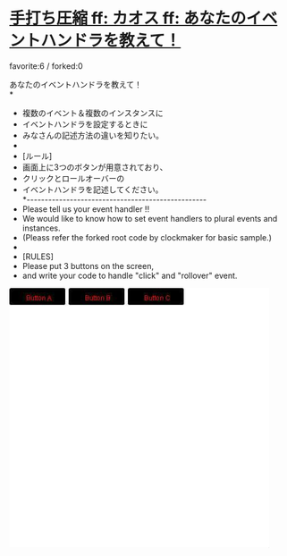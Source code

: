 # [手打ち圧縮 ff: カオス ff: あなたのイベントハンドラを教えて！](http://wonderfl.net/c/2GzS)

favorite:6 / forked:0

あなたのイベントハンドラを教えて！  
*  
* 複数のイベント＆複数のインスタンスに  
* イベントハンドラを設定するときに  
* みなさんの記述方法の違いを知りたい。  
*  
* [ルール]  
* 画面上に3つのボタンが用意されており、  
* クリックとロールオーバーの  
* イベントハンドラを記述してください。  
*--------------------------------------------------  
* Please tell us your event handler !!  
* We would like to know how to set event handlers to plural events and instances.  
* (Pleass refer the forked root code by clockmaker for basic sample.)  
*  
* [RULES]  
* Please put 3 buttons on the screen,   
* and write your code to handle "click" and "rollover" event.  


![thumbnail](./thumbnail.jpg)